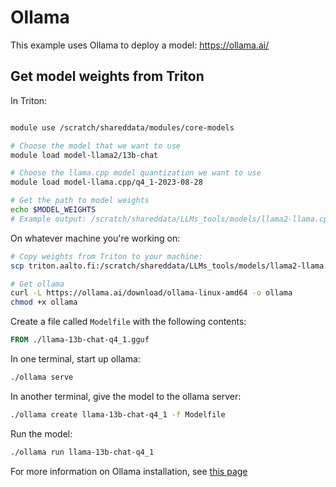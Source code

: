 # Ollama

This example uses Ollama to deploy a model: https://ollama.ai/


## Get model weights from Triton

In Triton:

```sh

module use /scratch/shareddata/modules/core-models

# Choose the model that we want to use
module load model-llama2/13b-chat

# Choose the llama.cpp model quantization we want to use
module load model-llama.cpp/q4_1-2023-08-28

# Get the path to model weights
echo $MODEL_WEIGHTS
# Example output: /scratch/shareddata/LLMs_tools/models/llama2-llama.cpp-2023-08-28/llama-2-13b-chat/ggml-model-q4_1.gguf
```

On whatever machine you're working on:

```sh
# Copy weights from Triton to your machine:
scp triton.aalto.fi:/scratch/shareddata/LLMs_tools/models/llama2-llama.cpp-2023-08-28/llama-2-13b-chat/ggml-model-q4_1.gguf llama-13b-chat-q4_1.gguf

# Get ollama
curl -L https://ollama.ai/download/ollama-linux-amd64 -o ollama
chmod +x ollama
```

Create a file called `Modelfile` with the following contents:

```dockerfile
FROM ./llama-13b-chat-q4_1.gguf
```

In one terminal, start up ollama:
```sh
./ollama serve
```

In another terminal, give the model to the ollama server:
```sh
./ollama create llama-13b-chat-q4_1 -f Modelfile
```

Run the model:
```sh
./ollama run llama-13b-chat-q4_1
```

For more information on Ollama installation, see [this page](https://github.com/jmorganca/ollama/blob/main/docs/linux.md#download-the-ollama-binary)
